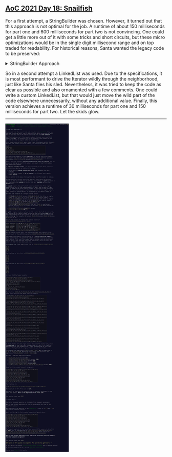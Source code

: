 ## [AoC 2021 Day 18: Snailfish](https://adventofcode.com/2021/day/18)

For a first attempt, a StringBuilder was chosen. However, it turned out that this approach is not optimal for the job. A runtime of about 150 milliseconds for part one and 600 milliseconds for part two is not convincing. One could get a little more out of it with some tricks and short circuits, but these micro optimizations would be in the single digit millisecond range and on top traded for readability. For historical reasons, Santa wanted the legacy code to be preserved:

<details>
    <summary>StringBuilder Approach</summary>

```Java
public class Challenge implements Solvable {

    private final Pattern regularLeftPAT = Pattern.compile("^.*?(\\d+)(?:\\D*)$");
    private final Pattern regularRightPAT = Pattern.compile("^.*?(\\d+).*$");
    private final Pattern splitPAT = Pattern.compile("(\\d{2,})");
    private final Pattern pairPAT = Pattern.compile("(\\[\\d+,\\d+\\])");
    private final Pattern digitsOnlyPAT = Pattern.compile("\\d+");

    private final List<String> numbers;

    public Challenge(List<String> numbers) {
        this.numbers = numbers;
    }

    @Override
    public long solvePart1() {
        StringBuilder basis = new StringBuilder(numbers.get(0));

        for (int i = 1; i < numbers.size(); i++) {
            add(basis, numbers.get(i));
            reduce(basis);
        }

        return computeMagnitude(basis);
    }

    @Override
    public long solvePart2() {
        long magnitude = 0;
        StringBuilder basis;

        for (int i = 0; i < numbers.size() - 1; i++) {
            for (int j = i + 1; j < numbers.size(); j++) {

                basis = new StringBuilder(numbers.get(i));
                add(basis, numbers.get(j));
                reduce(basis);
                magnitude = Math.max(computeMagnitude(basis), magnitude);

                basis = new StringBuilder(numbers.get(j));
                add(basis, numbers.get(i));
                reduce(basis);
                magnitude = Math.max(computeMagnitude(basis), magnitude);
            }
        }

        return magnitude;
    }

    private void add(StringBuilder basis, String addition) {
        basis.insert(0, "[").append(",").append(addition).append("]");
    }

    private void reduce(StringBuilder number) {
        for (boolean modified = true; modified; modified = trySplit(number))
            while (modified) modified = tryExplode(number);
    }

    private boolean tryExplode(StringBuilder number) {
        int depthCtr = 0, cursor = 0;

        while (depthCtr < 5 && cursor < number.length()) {
            if (number.charAt(cursor) == '[') depthCtr++;
            if (number.charAt(cursor) == ']') depthCtr--;
            cursor++;
        }

        if (depthCtr < 5) return false;

        int indexLeft = cursor;
        while (number.charAt(cursor) != ']') cursor++;
        int indexRight = cursor;

        String[] pair = number.substring(indexLeft, indexRight).split(",");
        int valueLeft = Integer.parseInt(pair[0]);
        int valueRight = Integer.parseInt(pair[1]);

        Matcher matcherRight = regularRightPAT.matcher(number).region(indexRight + 1, number.length());
        if (matcherRight.find())
            number.replace(
                    matcherRight.start(1),
                    matcherRight.end(1),
                    String.valueOf(Integer.parseInt(matcherRight.group(1)) + valueRight));

        number.replace(indexLeft - 1, indexRight + 1, "0");

        Matcher matcherLeft = regularLeftPAT.matcher(number).region(0, indexLeft - 1);
        if (matcherLeft.find())
            number.replace(
                    matcherLeft.start(1),
                    matcherLeft.end(1),
                    String.valueOf(Integer.parseInt(matcherLeft.group(1)) + valueLeft));

        return true;
    }

    private boolean trySplit(StringBuilder number) {
        Matcher matcher = splitPAT.matcher(number);
        if (!matcher.find()) return false;

        int regular = Integer.parseInt(matcher.group(1));
        int valueLeft = regular / 2;
        int valueRight = (int) Math.ceil(regular / 2.0);

        String insert = String.format("[%s,%s]", valueLeft, valueRight);
        number.replace(matcher.start(1), matcher.end(1), insert);

        return true;
    }

    private long computeMagnitude(StringBuilder number) {
        if (digitsOnlyPAT.matcher(number).matches()) return Long.parseLong(number.toString());

        Matcher matcher = pairPAT.matcher(number);
        StringBuilder sb = new StringBuilder();

        while (matcher.find()) {
            String[] regulars = matcher.group(1).substring(1, matcher.group(1).length() - 1).split(",");
            long mag = Long.parseLong(regulars[0]) * 3 + Long.parseLong(regulars[1]) * 2;
            matcher.appendReplacement(sb, String.valueOf(mag));
        }

        matcher.appendTail(sb);
        return computeMagnitude(sb);
    }
}
```
</details>

So in a second attempt a LinkedList was used. Due to the specifications, it is most performant to drive the Iterator wildly through the neighborhood, just like Santa flies his sled. Nevertheless, it was tried to keep the code as clear as possible and also ornamented with a few comments. One could write a custom LinkedList, but that would just move the wild part of the code elsewhere unnecessarily, without any additional value. Finally, this version achieves a runtime of 30 milliseconds for part one and 150 milliseconds for part two. Let the skids glow.

---

![AoC 2021 Day 18](../day18--Snailfish.png?raw=true)
